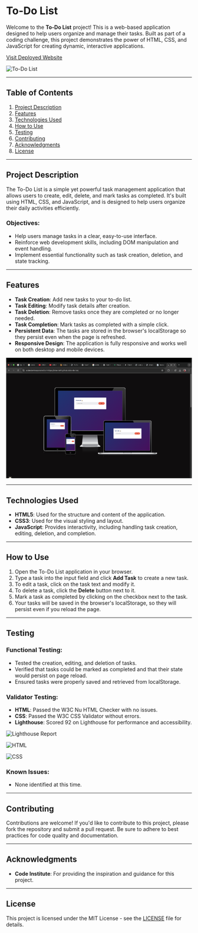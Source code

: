 # To-Do List

Welcome to the **To-Do List** project! This is a web-based application designed to help users organize and manage their tasks. Built as part of a coding challenge, this project demonstrates the power of HTML, CSS, and JavaScript for creating dynamic, interactive applications.

[Visit Deployed Website](https://shan-tel4.github.io/to-do-list/)

![To-Do List](https://github.com/shan-tel4/to-do-list/blob/main/assets/images/Home%20page.png?raw=true)

---

## Table of Contents

1. [Project Description](#project-description)
2. [Features](#features)
3. [Technologies Used](#technologies-used)
4. [How to Use](#how-to-use)
5. [Testing](#testing)
6. [Contributing](#contributing)
7. [Acknowledgments](#acknowledgments)
8. [License](#license)

---

## Project Description

The To-Do List is a simple yet powerful task management application that allows users to create, edit, delete, and mark tasks as completed. It's built using HTML, CSS, and JavaScript, and is designed to help users organize their daily activities efficiently.

### Objectives:

- Help users manage tasks in a clear, easy-to-use interface.
- Reinforce web development skills, including DOM manipulation and event handling.
- Implement essential functionality such as task creation, deletion, and state tracking.

---

## Features

- **Task Creation**: Add new tasks to your to-do list.  
- **Task Editing**: Modify task details after creation.  
- **Task Deletion**: Remove tasks once they are completed or no longer needed.  
- **Task Completion**: Mark tasks as completed with a simple click.  
- **Persistent Data**: The tasks are stored in the browser's localStorage so they persist even when the page is refreshed.  
- **Responsive Design**: The application is fully responsive and works well on both desktop and mobile devices.

![Responsive Design](https://github.com/shan-tel4/to-do-list/blob/main/assets/images/responsive.png?raw=true)

---

## Technologies Used

- **HTML5**: Used for the structure and content of the application.  
- **CSS3**: Used for the visual styling and layout.  
- **JavaScript**: Provides interactivity, including handling task creation, editing, deletion, and completion.  

---

## How to Use

1. Open the To-Do List application in your browser.
2. Type a task into the input field and click **Add Task** to create a new task.
3. To edit a task, click on the task text and modify it.
4. To delete a task, click the **Delete** button next to it.
5. Mark a task as completed by clicking on the checkbox next to the task.
6. Your tasks will be saved in the browser's localStorage, so they will persist even if you reload the page.

---

## Testing

### Functional Testing:

- Tested the creation, editing, and deletion of tasks.
- Verified that tasks could be marked as completed and that their state would persist on page reload.
- Ensured tasks were properly saved and retrieved from localStorage.

### Validator Testing:

- **HTML**: Passed the W3C Nu HTML Checker with no issues.  
- **CSS**: Passed the W3C CSS Validator without errors.
- **Lighthouse**: Scored 92 on Lighthouse for performance and accessibility.

![Lighthouse Report](https://github.com/shan-tel4/to-do-list/blob/main/assets/images/Light%20house.png?raw=true)

![HTML](https://github.com/shan-tel4/to-do-list/blob/main/assets/images/HTML.png?raw=true)

![CSS](https://github.com/shan-tel4/to-do-list/blob/main/assets/images/CSS.png?raw=true)

### Known Issues:

- None identified at this time.

---

## Contributing

Contributions are welcome! If you'd like to contribute to this project, please fork the repository and submit a pull request. Be sure to adhere to best practices for code quality and documentation.

---

## Acknowledgments

- **Code Institute**: For providing the inspiration and guidance for this project.

---

## License

This project is licensed under the MIT License - see the [LICENSE](https://github.com/shan-tel4/to-do-list/blob/main/LICENSE) file for details.


